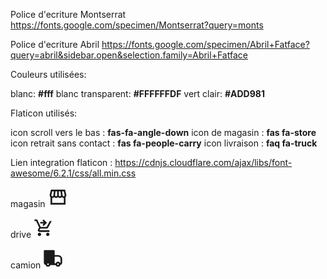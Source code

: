 Police d'ecriture Montserrat
https://fonts.google.com/specimen/Montserrat?query=monts

Police d'ecriture Abril
https://fonts.google.com/specimen/Abril+Fatface?query=abril&sidebar.open&selection.family=Abril+Fatface

Couleurs utilisées:

blanc: **#fff**
blanc transparent: **#FFFFFFDF**
vert clair: **#ADD981**

Flaticon utilisés:

icon scroll vers le bas : **fas-fa-angle-down**
icon de magasin : **fas fa-store**
icon retrait sans contact : **fas fa-people-carry**
icon livraison : **faq fa-truck**

Lien integration flaticon : 
https://cdnjs.cloudflare.com/ajax/libs/font-awesome/6.2.1/css/all.min.css

magasin   <svg xmlns="http://www.w3.org/2000/svg" width="32" height="32" viewBox="0 0 24 24"><path fill="currentColor" d="M21.9 8.89L20.49 3H3.51L2.1 8.89c-.24 1.02-.02 2.06.62 2.88c.08.11.19.19.28.29V21h18v-8.94c.09-.09.2-.18.28-.28c.64-.82.87-1.87.62-2.89M7.02 5l-.58 4.86c-.08.65-.6 1.14-1.21 1.14c-.49 0-.8-.29-.93-.47c-.26-.33-.35-.76-.25-1.17L5.09 5zm11.89 0l1.05 4.36c.1.42.01.84-.25 1.17c-.14.18-.44.47-.94.47c-.61 0-1.14-.49-1.21-1.14L16.98 5zm-3.4 4.52c.05.39-.07.78-.33 1.07c-.23.26-.55.41-.96.41c-.67 0-1.22-.59-1.22-1.31V5h1.96zM11 9.69c0 .72-.55 1.31-1.29 1.31c-.34 0-.65-.15-.89-.41a1.42 1.42 0 0 1-.33-1.07L9.04 5H11zM5 19v-6.03c.08.01.15.03.23.03c.87 0 1.66-.36 2.24-.95c.6.6 1.4.95 2.31.95c.87 0 1.65-.36 2.23-.93c.59.57 1.39.93 2.29.93c.84 0 1.64-.35 2.24-.95c.58.59 1.37.95 2.24.95c.08 0 .15-.02.23-.03V19z"/></svg>

drive   <svg xmlns="http://www.w3.org/2000/svg" width="32" height="32" viewBox="0 0 24 24"><path fill="currentColor" d="m12 10l-1.4-1.4L12.175 7H8V5h4.175l-1.6-1.6L12 2l4 4zM7 22q-.825 0-1.412-.587T5 20t.588-1.412T7 18t1.413.588T9 20t-.587 1.413T7 22m10 0q-.825 0-1.412-.587T15 20t.588-1.412T17 18t1.413.588T19 20t-.587 1.413T17 22M1 4V2h3.275l4.25 9h7l3.9-7H21.7l-4.4 7.95q-.275.5-.737.775T15.55 13H8.1L7 15h12v2H7q-1.125 0-1.713-.975T5.25 14.05L6.6 11.6L3 4z"/></svg>



camion   <svg xmlns="http://www.w3.org/2000/svg" width="32" height="32" viewBox="0 0 24 24"><path fill="currentColor" fill-rule="evenodd" d="M2 2a1 1 0 0 0-1 1v14c0 1.354.897 2.498 2.129 2.872a3 3 0 0 0 5.7.128h6.342a3 3 0 0 0 5.7-.128A3 3 0 0 0 23 17v-4a5 5 0 0 0-5-5h-4V3a1 1 0 0 0-1-1zm13.171 16H14v-8h4a3 3 0 0 1 3 3v4a1 1 0 0 1-.293.707a3 3 0 0 0-5.536.293m-9.878.293a1 1 0 1 1 1.414 1.414a1 1 0 0 1-1.414-1.414M17 19a1 1 0 1 1 2 0a1 1 0 0 1-2 0" clip-rule="evenodd"/></svg>

